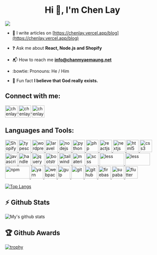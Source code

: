 <h1 align="center">Hi 👋, I'm Chen Lay</h1>

![](https://komarev.com/ghpvc/?username=chanmyaemaung&color=ff69b4)

- :notebook_with_decorative_cover: I write articles on [https://chenlay.vercel.app/blog](https://chenlay.vercel.app/blog)

- :question: Ask me about **React, Node.js and Shopify**

- :mailbox_with_mail: How to reach me **info@chanmyaemaung.net**

- :bowtie: Pronouns: He / Him

- :clown_face: Fun fact **I believe that God really exists.**


## Connect with me:
<p align="left">
    <a href="https://facebook.com/chanlaymcmm" target="blank">
        <img align="center" src="https://www.vectorlogo.zone/logos/facebook/facebook-official.svg" alt="chenlay facebook profile" height="40" width="40" />
    </a>
    <a href="https://linkedin.com/in/chenlay" target="blank">
        <img align="center" src="https://www.vectorlogo.zone/logos/linkedin/linkedin-icon.svg" alt="chenlay linkedin profile" height="40" width="40" />
    </a>
    <a href="https://instagram.com/mr.mcmm" target="blank">
        <img align="center" src="https://www.vectorlogo.zone/logos/instagram/instagram-icon.svg" alt="chenlay instagram profile" height="40" width="40" />
    </a>
</p>

## Languages and Tools:
<a href="https://www.shopify.com/" target="_blank">
    <img src="https://www.vectorlogo.zone/logos/shopify/shopify-icon.svg" alt="Shopify" width="" height="40"/>
</a>
<a href="https://www.typescriptlang.org/" target="_blank">
    <img src="https://www.vectorlogo.zone/logos/typescriptlang/typescriptlang-icon.svg" alt="typescript" width="40" height="40"/>
</a>
<a href="https://wordpress.org/" target="_blank">
    <img src="https://www.vectorlogo.zone/logos/wordpress/wordpress-icon.svg" alt="wordpress" width="40" height="40"/>
</a>
<a href="https://laravel.com/" target="_blank">
    <img src="https://www.vectorlogo.zone/logos/laravel/laravel-icon.svg" alt="laravel" width="40" height="40"/>
</a>
<a href="https://nodejs.org/" target="_blank">
    <img src="https://www.vectorlogo.zone/logos/nodejs/nodejs-icon.svg" alt="nodejs" width="40" height="40"/>
</a>
<a href="https://www.python.org/" target="_blank">
    <img src="https://www.vectorlogo.zone/logos/python/python-icon.svg" alt="python" width="40" height="40"/>
</a>
<a href="https://www.php.net/" target="_blank">
    <img src="https://www.vectorlogo.zone/logos/php/php-icon.svg" alt="php" width="40" height="40"/>
</a>
<a href="https://react.dev/" target="_blank">
    <img src="https://www.vectorlogo.zone/logos/reactjs/reactjs-icon.svg" alt="reactjs" width="40" height="40"/>
</a>
<a href="https://nextjs.org/" target="_blank">
    <img src="https://seekicon.com/free-icon-download/next-js_1.svg" alt="nextjs" width="40" height="40"/>
</a>
<a href="https://www.w3.org/html/" target="_blank">
    <img src="https://www.svgrepo.com/show/183637/html5.svg" alt="html5" width="40" height="40"/>
</a>
<a href="https://www.w3schools.com/css/" target="_blank">
    <img src="https://www.svgrepo.com/show/303263/css3-logo.svg" alt="css3" width="40" height="40"/>
</a>
<a href="https://developer.mozilla.org/en-US/docs/Web/JavaScript" target="_blank">
    <img src="https://www.svgrepo.com/show/303206/javascript-logo.svg" alt="javascript" width="40" height="40"/>
</a>
<a href="https://handlebarsjs.com/" target="_blank">
    <img src="https://www.vectorlogo.zone/logos/handlebarsjs/handlebarsjs-icon.svg" alt="handlebars" width="40" height="40"/>
    </a>
<a href="https://jquery.com/" target="_blank">
    <img src="https://www.vectorlogo.zone/logos/jquery/jquery-icon.svg" alt="jquery" width="40" height="40"/>
</a>
<a href="https://getbootstrap.com/" target="_blank">
    <img src="https://www.vectorlogo.zone/logos/getbootstrap/getbootstrap-icon.svg" alt="bootstrap" width="40" height="40"/>
</a>
<a href="https://tailwindcss.com/" target="_blank">
    <img src="https://www.vectorlogo.zone/logos/tailwindcss/tailwindcss-icon.svg" alt="tailwind" width="40" height="40"/>
</a>
<a href="https://materializecss.com/" target="_blank">
    <img src="https://cdn.svgporn.com/logos/materializecss.svg" alt="materializecss" width="40" height="40"/>
</a>
<a href="https://sass-lang.com/" target="_blank">
    <img src="https://www.vectorlogo.zone/logos/sass-lang/sass-lang-icon.svg" alt="scss" width="40" height="40"/>
</a>
<a href="http://lesscss.org/" target="_blank"> 
    <img src="https://www.vectorlogo.zone/logos/lesscss/lesscss-ar21.svg" alt="less" width="80" height="40"/>
</a>
<a href="https://pnpm.io/" target="_blank"> 
    <img src="https://pnpm.io/assets/images/pnpm-standard-79c9dbb2e99b8525ae55174580061e1b.svg" alt="less" width="80" height="40"/>
</a>
<a href="https://www.npmjs.com/" target="_blank"> 
    <img src="https://www.vectorlogo.zone/logos/npmjs/npmjs-ar21.svg" alt="npm" width="80" height="40"/>
</a>
<a href="https://yarnpkg.com/" target="_blank"> 
    <img src="https://www.vectorlogo.zone/logos/yarnpkg/yarnpkg-icon.svg" alt="yarn" width="40" height="40"/>
</a>
<a href="https://webpack.js.org/" target="_blank">
    <img src="https://www.vectorlogo.zone/logos/js_webpack/js_webpack-icon.svg" alt="webpack" width="40" height="40"/>
</a>
<a href="https://gulpjs.com/" target="_blank">
    <img src="https://img.icons8.com/win10/E74C3C/gulp.png" alt="gulp" width="40" height="40"/>
</a>
<a href="https://git-scm.com/" target="_blank">
    <img src="https://www.vectorlogo.zone/logos/git-scm/git-scm-icon.svg" alt="git" width="40" height="40"/>
</a>
<a href="https://github.com/" target="_blank">
    <img src="https://www.vectorlogo.zone/logos/github/github-tile.svg" alt="github" width="40" height="40"/>
</a>
<a href="https://firebase.google.com/" target="_blank">
    <img src="https://www.vectorlogo.zone/logos/firebase/firebase-icon.svg" alt="firebase" width="40" height="40"/>
</a>
<a href="https://supabase.com/" target="_blank">
    <img src="https://www.vectorlogo.zone/logos/supabase/supabase-icon.svg" alt="supabase" width="40" height="40"/>
</a>
<a href="https://flutter.dev/" target="_blank">
    <img src="https://www.vectorlogo.zone/logos/flutterio/flutterio-icon.svg" alt="flutter" width="40" height="40"/>
</a>

[![Top Langs](https://github-readme-stats.vercel.app/api/top-langs/?username=chanmyaemaung&layout=compact)](https://github.com/chanmyaemaung/github-readme-stats)

## :zap: Github Stats

![My's github stats](https://github-readme-stats.vercel.app/api?username=chanmyaemaung&show_icons=true)

## :trophy: Github Awards

[![trophy](https://github-profile-trophy.vercel.app/?username=chanmyaemaung&theme=onedark)](https://github.com/chanmyaemaung/)
